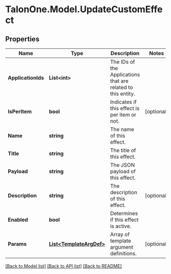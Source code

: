 # TalonOne.Model.UpdateCustomEffect
## Properties

Name | Type | Description | Notes
------------ | ------------- | ------------- | -------------
**ApplicationIds** | **List&lt;int&gt;** | The IDs of the Applications that are related to this entity. | 
**IsPerItem** | **bool** | Indicates if this effect is per item or not. | [optional] 
**Name** | **string** | The name of this effect. | 
**Title** | **string** | The title of this effect. | 
**Payload** | **string** | The JSON payload of this effect. | 
**Description** | **string** | The description of this effect. | [optional] 
**Enabled** | **bool** | Determines if this effect is active. | 
**Params** | [**List&lt;TemplateArgDef&gt;**](TemplateArgDef.md) | Array of template argument definitions. | [optional] 

[[Back to Model list]](../README.md#documentation-for-models) [[Back to API list]](../README.md#documentation-for-api-endpoints) [[Back to README]](../README.md)

